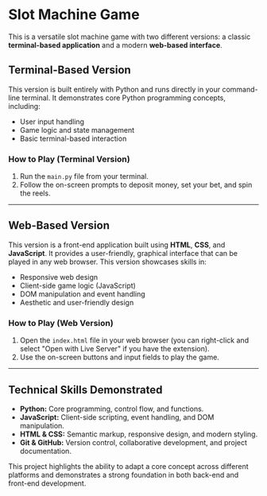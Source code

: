 # Slot Machine Game

This is a versatile slot machine game with two different versions: a classic **terminal-based application** and a modern **web-based interface**.

## Terminal-Based Version

This version is built entirely with Python and runs directly in your command-line terminal. It demonstrates core Python programming concepts, including:
-   User input handling
-   Game logic and state management
-   Basic terminal-based interaction

### How to Play (Terminal Version)

1.  Run the `main.py` file from your terminal.
2.  Follow the on-screen prompts to deposit money, set your bet, and spin the reels.

---

## Web-Based Version

This version is a front-end application built using **HTML**, **CSS**, and **JavaScript**. It provides a user-friendly, graphical interface that can be played in any web browser. This version showcases skills in:
-   Responsive web design
-   Client-side game logic (JavaScript)
-   DOM manipulation and event handling
-   Aesthetic and user-friendly design

### How to Play (Web Version)

1.  Open the `index.html` file in your web browser (you can right-click and select "Open with Live Server" if you have the extension).
2.  Use the on-screen buttons and input fields to play the game.

---

## Technical Skills Demonstrated

-   **Python:** Core programming, control flow, and functions.
-   **JavaScript:** Client-side scripting, event handling, and DOM manipulation.
-   **HTML & CSS:** Semantic markup, responsive design, and modern styling.
-   **Git & GitHub:** Version control, collaborative development, and project documentation.

This project highlights the ability to adapt a core concept across different platforms and demonstrates a strong foundation in both back-end and front-end development.